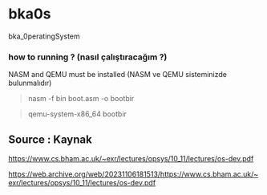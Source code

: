 # bka0s
bka_0peratingSystem

### how to running ? (nasıl çalıştıracağım ?)
NASM and QEMU must be installed (NASM ve QEMU sisteminizde bulunmalıdır)

>nasm -f bin boot.asm -o bootbir

>qemu-system-x86_64 bootbir

## Source : Kaynak
https://www.cs.bham.ac.uk/~exr/lectures/opsys/10_11/lectures/os-dev.pdf

https://web.archive.org/web/20231106181513/https://www.cs.bham.ac.uk/~exr/lectures/opsys/10_11/lectures/os-dev.pdf

